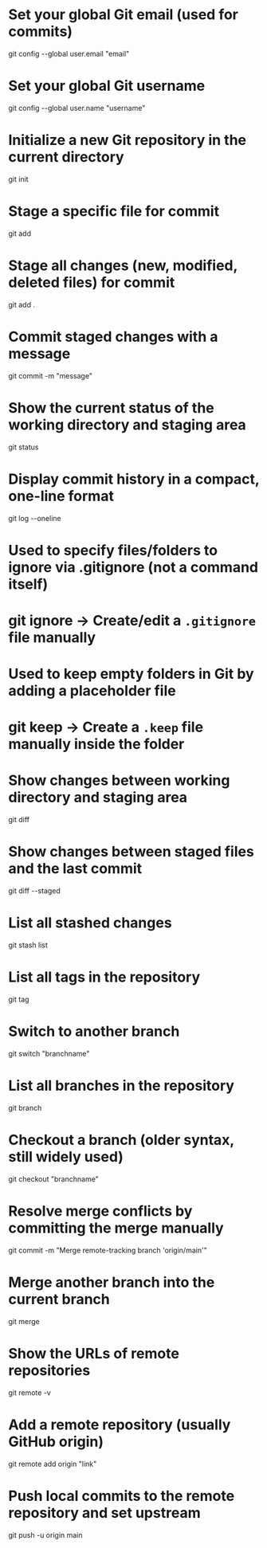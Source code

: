 # Set your global Git email (used for commits)
git config --global user.email "email"

# Set your global Git username
git config --global user.name "username"

# Initialize a new Git repository in the current directory
git init

# Stage a specific file for commit
git add <filename>

# Stage all changes (new, modified, deleted files) for commit
git add .

# Commit staged changes with a message
git commit -m "message"

# Show the current status of the working directory and staging area
git status

# Display commit history in a compact, one-line format
git log --oneline

# Used to specify files/folders to ignore via .gitignore (not a command itself)
# git ignore → Create/edit a `.gitignore` file manually

# Used to keep empty folders in Git by adding a placeholder file
# git keep → Create a `.keep` file manually inside the folder

# Show changes between working directory and staging area
git diff

# Show changes between staged files and the last commit
git diff --staged

# List all stashed changes
git stash list

# List all tags in the repository
git tag

# Switch to another branch
git switch "branchname"

# List all branches in the repository
git branch

# Checkout a branch (older syntax, still widely used)
git checkout "branchname"

# Resolve merge conflicts by committing the merge manually
git commit -m "Merge remote-tracking branch 'origin/main'"

# Merge another branch into the current branch
git merge

# Show the URLs of remote repositories
git remote -v

# Add a remote repository (usually GitHub origin)
git remote add origin "link"

# Push local commits to the remote repository and set upstream
git push -u origin main
